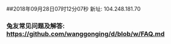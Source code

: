##2018年09月28日07时12分07秒 新址: 104.248.181.70
### 兔友常见问题及解答: https://github.com/wanggonging/d/blob/w/FAQ.md
